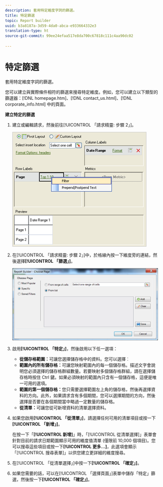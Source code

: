 ```yaml
---
description: 套用特定維度字詞的篩選。
title: 特定篩選
topic: Report builder
uuid: b3a8187a-3d59-4da0-abca-e933664332e3
translation-type: ht
source-git-commit: 99ee24efaa517e8da700c67818c111c4aa90dc02

---
```



# 特定篩選

套用特定維度字詞的篩選。

您可以建立與實際條件相符的篩選來搜尋特定維度。例如，您可以建立以下類型的篩選器：[!DNL homepage.htm]、[!DNL contact_us.html]、[!DNL corporate_info.html] 中的頁面。

**建立特定的篩選**

1. 建立或編輯請求，然後前往[!UICONTROL 「請求精靈: 步驟 2」]。

   ![步驟結果](assets/dimension_filter.png)

1. 在[!UICONTROL 「請求精靈: 步驟 2」]中，於格線內按一下維度旁的連結，然後選擇&#x200B;**[!UICONTROL 「篩選」]**。

   ![步驟結果](assets/choose_page_specific01.png)

1. 啟用&#x200B;**[!UICONTROL 「特定」]**，然後啟用以下任一選項：

   * **從儲存格範圍：**&#x200B;可讓您選擇儲存格中的資料。您可以選擇︰
   * **範圍內的所有儲存格：**&#x200B;可讓您映射範圍內的每一個儲存格。描述文字會說明您必須選擇的儲存格群組數量。若要映射多個儲存格群組，請在選擇儲存格時按住 Ctrl 鍵。如果必須映射的範圍內只含有一個儲存格，這便是唯一可用的選項。
   * **範圍的第一個儲存格：**&#x200B;您只需要選擇範圍左上角的儲存格，然後再選擇資料的方向。此外，如果請求含有多個期間，您可以選擇期間的方向，然後選擇是否要在各個期間當中略過一定數量的儲存格。
   * **從清單：**&#x200B;可讓您從可新增資料的清單選擇資料。
1. 如果您啟用&#x200B;**[!UICONTROL 「從清單」]**，請選擇任何可用的清單項目或按一下&#x200B;**[!UICONTROL 「新增」]**。

   在按一下「**[!UICONTROL 新增]**」時，「[!UICONTROL 從清單選擇]」表單會針對目前的請求日期範圍顯示可用的維度值清單 (僅限前 10,000 個項目)。您可以搜尋這些項目或按一下&#x200B;**[!UICONTROL 更多...]**，此選項會顯示「[!UICONTROL 搜尋表單]」以供您建立更詳細的維度搜尋。
1. 在[!UICONTROL 「從清單選擇」]中按一下&#x200B;**[!UICONTROL 「確定」]**。
1. 如果您需要的話，可以在[!UICONTROL 「選擇頁面」]表單中儲存「特定」篩選，然後按一下&#x200B;**[!UICONTROL 「確定」]**。
